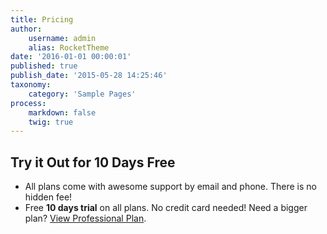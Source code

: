 ```yaml
---
title: Pricing
author:
    username: admin
    alias: RocketTheme
date: '2016-01-01 00:00:01'
published: true
publish_date: '2015-05-28 14:25:46'
taxonomy:
    category: 'Sample Pages'
process:
    markdown: false
    twig: true
---
```


<div class="g-block  size-100">
  <div class="g-content nomarginbottom nopaddingbottom">
    <h2 class="g-title">
      Try it Out for 10 Days Free
    </h2>
    <ul class="nomarginbottom">
      <li>All plans come with awesome support by email and phone. There is no hidden fee!
      </li>
      <li>Free <strong>10 days trial</strong> on all plans. No credit card needed! Need a bigger plan? <a href="{{ url('http://www.rockettheme.com/grav/themes/galatea') }}">View Professional Plan</a>.
      </li>
    </ul>
  </div>
</div>
